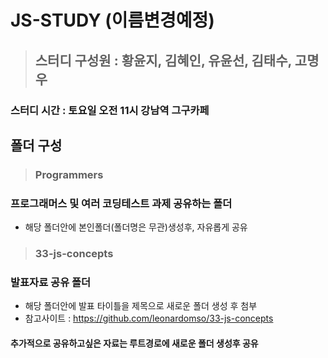 # JS-STUDY (이름변경예정)

> ## 스터디 구성원 : 황윤지, 김혜인, 유윤선, 김태수, 고명우

### 스터디 시간 : 토요일 오전 11시 강남역 그구카페

## 폴더 구성

> ### Programmers

### 프로그래머스 및 여러 코딩테스트 과제 공유하는 폴더

- 해당 폴더안에 본인폴더(폴더명은 무관)생성후, 자유롭게 공유

> ### 33-js-concepts

### 발표자료 공유 폴더

- 해당 폴더안에 발표 타이틀을 제목으로 새로운 폴더 생성 후 첨부
- 참고사이트 : https://github.com/leonardomso/33-js-concepts

#### 추가적으로 공유하고싶은 자료는 루트경로에 새로운 폴더 생성후 공유
